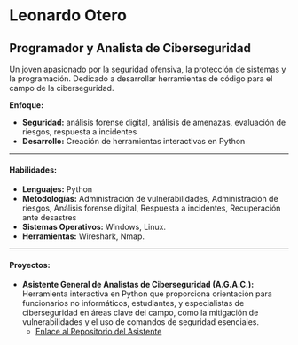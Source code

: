 # Leonardo Otero
## Programador y Analista de Ciberseguridad

Un joven apasionado por la seguridad ofensiva, la protección de sistemas y la programación. Dedicado a desarrollar herramientas de código para el campo de la ciberseguridad.

**Enfoque:**
* **Seguridad:** análisis forense digital, análisis de amenazas, evaluación de riesgos, respuesta a incidentes
* **Desarrollo:** Creación de herramientas interactivas en Python


---

#### Habilidades:

* **Lenguajes:** Python
* **Metodologías:** Administración de vulnerabilidades, Administración de riesgos, Análisis forense digital, Respuesta a incidentes, Recuperación ante desastres
* **Sistemas Operativos:** Windows, Linux.
* **Herramientas:** Wireshark, Nmap.

---

#### Proyectos:

* **Asistente General de Analistas de Ciberseguridad (A.G.A.C.):** Herramienta interactiva en Python que proporciona orientación para funcionarios no informáticos, estudiantes, y especialistas de ciberseguridad en áreas clave del campo, como la mitigación de vulnerabilidades y el uso de comandos de seguridad esenciales.
    * [Enlace al Repositorio del Asistente](https://github.com/leonardootero037/asistente-general-analistas-ciberseguridad) 
